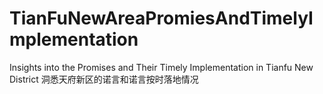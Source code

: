 # TianFuNewAreaPromiesAndTimelyImplementation
Insights into the Promises and Their Timely Implementation in Tianfu New District
洞悉天府新区的诺言和诺言按时落地情况
